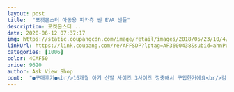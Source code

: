 ```yaml
---
layout: post 
title:  "포켓몬스터 아동용 피카츄 썬 EVA 샌들" 
description: 포켓몬스터 ..
date: 2020-06-12 07:37:17 
img: https://static.coupangcdn.com/image/retail/images/2018/05/23/10/4/38e593a1-662f-4080-9462-82b1f8bc936b.jpg 
linkUrl: https://link.coupang.com/re/AFFSDP?lptag=AF3600438&subid=ahnPublicAsk&pageKey=95882997&itemId=295651422&vendorItemId=3727207861&traceid=V0-113-ce7a27b8470aadcd 
categories: [1006] 
color: 4CAF50 
price: 9620 
author: Ask View Shop 
cont:  "●구매후기●<br/>16개월 아기 신발 사이즈 3사이즈 껑충해서 구입한거에요<br/>검정 잉크가 여기저기 묻은거빼곤<br/>귀엽긴하지만 한짝만 신고 다닐수 없어<br/>그밖에 다른 두곳 더 있으나,<br/>발볼 넓은 남아 아주 편하게 잘신고<br/>벼르고 벼르다가 이제야 구입했네요<br/>빠르게 배송되어 왔습니다!<br/>사이즈는 딱 170정사이즈라 한 치수 크게 살까하다가<br/>색상도 화면과 동일한 예쁜 노랑입니다<br/>아기한테 지금 필요한거같아 반품포기합니다ㅜ<br/>아이가 좋아합니다.<br/><br/>아이발이 성장속도가 빨라서 한철 넘기기가 힘드네요ㅎㅎ 지난번에는 잠만보와 꼬부기 신발이였는데 이번에는 피카츄로  샀어요.<br/> 엄마는 꼬부기 아이는 피카츄로 신고 외출했습니다.<br/><br/>아직 혼자서는 한짝밖에 못신는다는,<br/>엄마슬리퍼하고 번갈아 신긴 하지만, 잘신고 다녀요<br/>올 여름 딱 맞는걸로 편히 신으라고 170 샀는데<br/>완전 찰딱입니다!<br/>잘 산거 같아요<br/>집에서 엄마슬리퍼 한짝을 어찌나 뺏어 신던지,<br/>혹시 지워지려나 닦아봤는데 안지워지네요<br/>" 
---
```

